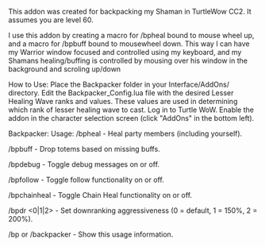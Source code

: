 This addon was created for backpacking my Shaman in TurtleWow CC2. It assumes you are level 60.

I use this addon by creating a macro for /bpheal bound to mouse wheel up, and a macro for /bpbuff bound to mousewheel down. This way I can have my Warrior window focused and controlled using my keyboard, and my Shamans healing/buffing is controlled by mousing over his window in the background and scroling up/down

How to Use:
    Place the Backpacker folder in your Interface/AddOns/ directory.
    Edit the Backpacker_Config.lua file with the desired Lesser Healing Wave ranks and values. These values are used in determining which rank of lesser healing wave to cast.
    Log in to Turtle WoW.
    Enable the addon in the character selection screen (click "AddOns" in the bottom left).

Backpacker: Usage:
/bpheal - Heal party members (including yourself).
      
/bpbuff - Drop totems based on missing buffs.
      
/bpdebug - Toggle debug messages on or off.

/bpfollow - Toggle follow functionality on or off.
      
/bpchainheal - Toggle Chain Heal functionality on or off.
      
/bpdr <0|1|2> - Set downranking aggressiveness (0 = default, 1 = 150%, 2 = 200%).
      
/bp or /backpacker - Show this usage information.
